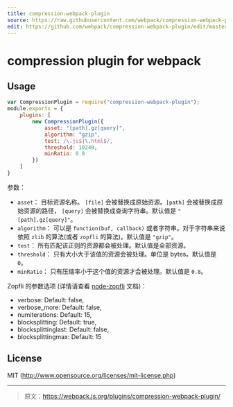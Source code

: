 ```yaml
---
title: compression-webpack-plugin
source: https://raw.githubusercontent.com/webpack/compression-webpack-plugin/master/README.md
edit: https://github.com/webpack/compression-webpack-plugin/edit/master/README.md
---
```

# compression plugin for webpack

## Usage

``` javascript
var CompressionPlugin = require("compression-webpack-plugin");
module.exports = {
	plugins: [
		new CompressionPlugin({
			asset: "[path].gz[query]",
			algorithm: "gzip",
			test: /\.js$|\.html$/,
			threshold: 10240,
			minRatio: 0.8
		})
	]
}
```

参数：

* `asset`： 目标资源名称。 `[file]` 会被替换成原始资源。`[path]` 会被替换成原始资源的路径， `[query]` 会被替换成查询字符串。默认值是 `"[path].gz[query]"`。
* `algorithm`： 可以是 `function(buf, callback)` 或者字符串。对于字符串来说依照 `zlib` 的算法(或者 `zopfli` 的算法)。默认值是 `"gzip"`。
* `test`： 所有匹配该正则的资源都会被处理。默认值是全部资源。
* `threshold`： 只有大小大于该值的资源会被处理。单位是 bytes。默认值是 `0`。
* `minRatio`： 只有压缩率小于这个值的资源才会被处理。默认值是 `0.8`。

Zopfli 的参数选项 (详情请查看 [node-zopfli](https://github.com/pierreinglebert/node-zopfli#options) 文档)：
* verbose: Default: false,
* verbose_more: Default: false,
* numiterations: Default: 15,
* blocksplitting: Default: true,
* blocksplittinglast: Default: false,
* blocksplittingmax: Default: 15

## License

MIT (http://www.opensource.org/licenses/mit-license.php)

***

> 原文：https://webpack.js.org/plugins/compression-webpack-plugin/